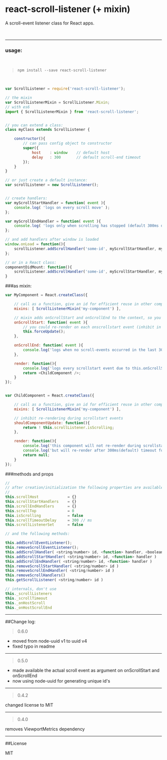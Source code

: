react-scroll-listener (+ mixin)
========

A scroll-event listener class for React apps.

<br/>

___
### usage:

<br/>

>`npm install --save react-scroll-listener`

<br/>

```javascript
var ScrollListener = require('react-scroll-listener');

// the mixin
var ScrollListenerMixin = ScrollListener.Mixin;
// with es6
import { ScrollListenerMixin } from 'react-scroll-listener';


// you can extend a class:
class myClass extends ScrollListener {

	constructor(){
		// can pass config object to constructor
		super({
			host	: window 	// default host
			delay   : 300 		// default scroll-end timeout
		});
	}
}

// or just create a default instance:
var scrollListener = new ScrollListener();


// create handlers:
var myScrollStartHandler = function( event ){
	console.log( 'logs on every scroll move' );
};

var myScrollEndHandler = function( event ){
	console.log( 'logs only when scrolling has stopped (default 300ms delay)' );
};

// and add handlers after window is loaded
window.onLoad = function(){
	scrollListener.addScrollHandler('some-id', myScrollStartHandler, myScrollEndHandler );
};

// or in a React class:
componentDidMount: function(){
	scrollListener.addScrollHandler('some-id', myScrollStartHandler, myScrollEndHandler );
}
```

###as mixin:

```javascript
var MyComponent = React.createClass({

	// call as a function, give an id for efficient reuse in other components
	mixins: [ ScrollListenerMixin('my-component') ],

	// mixin adds onScrollStart and onScrollEnd to the context, so you can use them like this:
	onScrollStart: function( event ){
		// you could re-render on each onscrollstart event (inhibit in child components shouldComponentUpdate with (! this.onScrolling) for performance)
		this.forceUpdate();
	},

	onScrollEnd: function( event ){
		console.log('logs when no scroll-events occurred in the last 300ms(default)');
	},

	render: function(){
		console.log('logs every scrollstart event due to this.onScrollStart handler');
		return <ChildComponent />;
	}
});


var ChildComponent = React.createClass({

	// call as a function, give an id for efficient reuse in other components
	mixins: [ ScrollListenerMixin('my-component') ],

	// inhibit re-rendering during scrollstart events
	shouldComponentUpdate: function(){
		return ! this.scrollListener.isScrolling;
	},

	render: function(){
		console.log('this component will not re-render during scrollstart events');
		console.log('but will re-render after 300ms(default) timeout for scrollend event');
		return null;
	}
});
```

###methods and props

```javascript
//
// after creation/initialization the following properties are available in context
//
this.scrollHost				= {}
this.scrollStartHandlers	= {}
this.scrollEndHandlers		= {}
this.scrollTop				= 0
this.isScrolling			= false
this.scrollTimeoutDelay		= 300 // ms
this.scrollListenerSet		= false

// and the following methods:

this.addScrollEventListener();
this.removeScrollEventListener();
this.addScrollHandler( <string/number> id, <function> handler, <boolean> onScrollEnd );
this.addScrollStartHandler( <string/number> id, <function> handler )
this.addScrollEndHandler( <string/number> id, <function> handler )
this.removeScrollStartHandler( <string/number> id )
this.removeScrollEndHandler( <string/number> id )
this.removeScrollHandlers()
this.getScrollListener( <string/number> id )

// internals, don't use
this._scrollListeners
this._scrollTimeout
this._onHostScroll
this._onHostScrollEnd
```
___


##Change log:

>0.6.0

- moved from node-uuid v1 to uuid v4
- fixed typo in readme

---


>0.5.0

- made available the actual scroll event as argument on onScrollStart and onScrollEnd
- now using node-uuid for generating unique id's

---

>0.4.2

changed license to MIT

---

>0.4.0

removes ViewportMetrics dependency

---


##License

MIT
